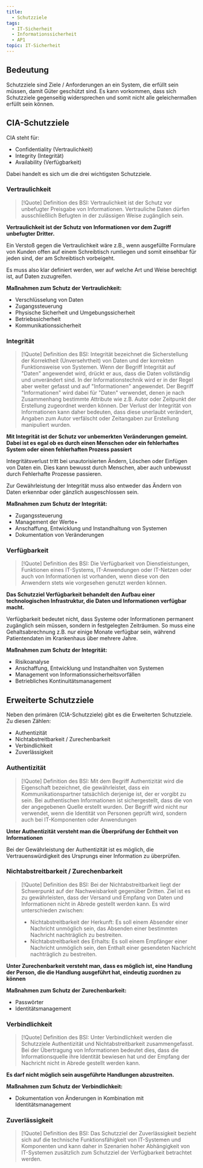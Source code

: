 ```yaml
---
title:
  - Schutzziele
tags:
  - IT-Sicherheit
  - Informationssicherheit
  - AP1
topic: IT-Sicherheit
---
```

## Bedeutung
Schutzziele sind Ziele / Anforderungen an ein System, die erfüllt sein müssen, damit Güter geschützt sind. Es kann vorkommen, dass sich Schutzziele gegenseitig widersprechen und somit nicht alle geleichermaßen erfüllt sein können.

## CIA-Schutzziele
CIA steht für:
+ Confidentiality (Vertraulichkeit)
+ Integrity (Integrität)
+ Availability (Verfügbarkeit)

Dabei handelt es sich um die drei wichtigsten Schutzziele.

### Vertraulichkeit 
> [!Quote] Definition des BSI:
>Vertraulichkeit ist der Schutz vor unbefugter Preisgabe von Informationen. Vertrauliche Daten dürfen ausschließlich Befugten in der zulässigen Weise zugänglich sein.

**Vertraulichkeit ist der Schutz von Informationen vor dem Zugriff unbefugter Dritter.**

Ein Verstoß gegen die Vertraulichkeit wäre z.B., wenn ausgefüllte Formulare von Kunden offen auf einem Schreibtisch rumliegen und somit einsehbar für jeden sind, der am Schreibtisch vorbeigeht.

Es muss also klar definiert werden, wer auf welche Art und Weise berechtigt ist, auf Daten zuzugreifen.

**Maßnahmen zum Schutz der Vertraulichkeit:**
+ Verschlüsselung von Daten
+ Zugangssteuerung
+ Physische Sicherheit und Umgebungssicherheit
+ Betriebssicherheit
+ Kommunikationssicherheit

### Integrität
> [!Quote] Definition des BSI:
> Integrität bezeichnet die Sicherstellung der Korrektheit (Unversehrtheit) von Daten und der korrekten Funktionsweise von Systemen. Wenn der Begriff Integrität auf "Daten" angewendet wird, drückt er aus, dass die Daten vollständig und unverändert sind. In der Informationstechnik wird er in der Regel aber weiter gefasst und auf "Informationen" angewendet. Der Begriff "Informationen" wird dabei für "Daten" verwendet, denen je nach Zusammenhang bestimmte Attribute wie z.B. Autor oder Zeitpunkt der Erstellung zugeordnet werden können. Der Verlust der Integrität von Informationen kann daher bedeuten, dass diese unerlaubt verändert, Angaben zum Autor verfälscht oder Zeitangaben zur Erstellung manipuliert wurden.

**Mit Integrität ist der Schutz vor unbemerkten Veränderungen gemeint. Dabei ist es egal ob es durch einen Menschen oder ein fehlerhaftes System oder einen fehlerhaften Prozess passiert**

Integritätsverlust tritt bei unautorisierten Ändern, Löschen oder Einfügen von Daten ein. Dies kann bewusst durch Menschen, aber auch unbewusst durch Fehlerhafte Prozesse passieren. 

Zur Gewährleistung der Integrität muss also entweder das Ändern von Daten erkennbar oder gänzlich ausgeschlossen sein.

**Maßnahmen zum Schutz der Integrität:**
+ Zugangssteuerung
+ Management der Werte+
+ Anschaffung, Entwicklung und Instandhaltung von Systemen
+ Dokumentation von Veränderungen

### Verfügbarkeit
> [!Quote] Definition des BSI:
> Die Verfügbarkeit von Dienstleistungen, Funktionen eines IT-Systems, IT-Anwendungen oder IT-Netzen oder auch von Informationen ist vorhanden, wenn diese von den Anwendern stets wie vorgesehen genutzt werden können.

**Das Schutzziel Verfügbarkeit behandelt den Aufbau einer technologischen Infrastruktur, die Daten und Informationen verfügbar macht.**

Verfügbarkeit bedeutet nicht, dass Systeme oder Informationen permanent zugänglich sein müssen, sondern in festgelegten Zeiträumen. So muss eine Gehaltsabrechnung z.B. nur einige Monate verfügbar sein, während Patientendaten im Krankenhaus über mehrere Jahre. 

**Maßnahmen zum Schutz der Integrität:**
+ Risikoanalyse
+ Anschaffung, Entwicklung und Instandhalten von Systemen
+ Management von Informationssicherheitsvorfällen
+ Betriebliches Kontinuitätsmanagement

## Erweiterte Schutzziele
Neben den primären (CIA-Schutzziele) gibt es die Erweiterten Schutzziele. Zu diesen Zählen:
+ Authentizität
+ Nichtabstreitbarkeit / Zurechenbarkeit 
+ Verbindlichkeit
+ Zuverlässigkeit

### Authentizität 
> [!Quote] Definition des BSI:
> Mit dem Begriff Authentizität wird die Eigenschaft bezeichnet, die gewährleistet, dass ein Kommunikationspartner tatsächlich derjenige ist, der er vorgibt zu sein. Bei authentischen Informationen ist sichergestellt, dass die von der angegebenen Quelle erstellt wurden. Der Begriff wird nicht nur verwendet, wenn die Identität von Personen geprüft wird, sondern auch bei IT-Komponenten oder Anwendungen

**Unter Authentizität versteht man die Überprüfung  der Echtheit von Informationen**

Bei der Gewährleistung der Authentizität ist es möglich, die Vertrauenswürdigkeit  des Ursprungs einer Information zu überprüfen.

### Nichtabstreitbarkeit / Zurechenbarkeit 
> [!Quote] Definition des BSI:
> Bei der Nichtabstreitbarkeit liegt der Schwerpunkt auf der Nachweisbarkeit gegenüber Dritten. Ziel ist es zu gewährleisten, dass der Versand und Empfang von Daten und Informationen nicht in Abrede gestellt werden kann. Es wird unterschieden zwischen:
> + Nichtabstreitbarkeit der Herkunft: Es soll einem Absender einer Nachricht unmöglich sein, das Absenden einer bestimmten Nachricht nachträglich zu bestreiten.
> + Nichtabstreitbarkeit des Erhalts: Es soll einem Empfänger einer Nachricht unmöglich sein, den Enthalt einer gesendeten Nachricht nachträglich zu bestreiten.

**Unter Zurechenbarkeit versteht man, dass es möglich ist, eine Handlung der Person, die die Handlung ausgeführt hat, eindeutig zuordnen zu können**

**Maßnahmen zum Schutz der Zurechenbarkeit:**
+ Passwörter
+ Identitätsmanagement 

### Verbindlichkeit
> [!Quote] Definition des BSI:
> Unter Verbindlichkeit werden die Schutzziele Authentizität und Nichtabstreitbarkeit zusammengefasst. Bei der Übertragung von Informationen bedeutet dies, dass die Informationsquelle ihre Identität bewiesen hat und der Empfang der Nachricht nicht in Abrede gestellt werden kann.

**Es darf nicht möglich sein ausgeführte Handlungen abzustreiten.**

**Maßnahmen zum Schutz der Verbindlichkeit:**
+ Dokumentation von Änderungen in Kombination mit Identitätsmanagement 

### Zuverlässigkeit
> [!Quote] Definition des BSI:
> Das Schutzziel der Zuverlässigkeit bezieht sich auf die technische Funktionsfähigkeit von IT-Systemen und Komponenten und kann daher in Szenarien hoher Abhängigkeit von IT-Systemen zusätzlich zum Schutzziel der Verfügbarkeit betrachtet werden.




